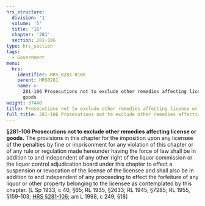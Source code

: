 ```yaml
---
hrs_structure:
  division: '1'
  volume: '5'
  title: '16'
  chapter: '281'
  section: 281-106
type: hrs_section
tags:
  - Government
menu:
  hrs:
    identifier: HRS_0281-0106
    parent: HRS0281
    name: >-
      281-106 Prosecutions not to exclude other remedies affecting license or
      goods
weight: 37440
title: Prosecutions not to exclude other remedies affecting license or goods
full_title: 281-106 Prosecutions not to exclude other remedies affecting license or goods
---
```

**§281-106 Prosecutions not to exclude other remedies affecting license or goods.** The provisions in this chapter for the imposition upon any licensee of the penalties by fine or imprisonment for any violation of this chapter or of any rule or regulation made hereunder having the force of law shall be in addition to and independent of any other right of the liquor commission or the liquor control adjudication board under this chapter to effect a suspension or revocation of the license of the licensee and shall also be in addition to and independent of any proceeding to effect the forfeiture of any liquor or other property belonging to the licensee as contemplated by this chapter. [L Sp 1933, c 40, §65; RL 1935, §2633; RL 1945, §7285; RL 1955, §159-103; [HRS §281-106](/title-16/chapter-281/section-281-106/); am L 1998, c 249, §18]